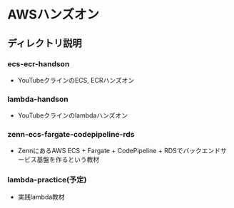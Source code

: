 # AWSハンズオン

## ディレクトリ説明
### ecs-ecr-handson
- YouTubeクラインのECS, ECRハンズオン
### lambda-handson
- YouTubeクラインのlambdaハンズオン
### zenn-ecs-fargate-codepipeline-rds
- ZennにあるAWS ECS + Fargate + CodePipeline + RDSでバックエンドサービス基盤を作るという教材
### lambda-practice(予定)
- 実践lambda教材